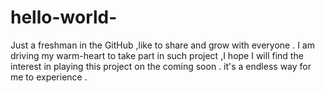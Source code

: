 # hello-world-
Just  a freshman in the GitHub ,like to share and grow with everyone .
I am driving my warm-heart to take part in such project ,I hope I will find the interest in playing this project on the coming soon .
it's a endless way for me to experience .

